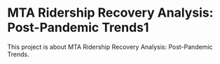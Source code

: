# MTA Ridership Recovery Analysis: Post-Pandemic Trends1
 This project is about MTA Ridership Recovery Analysis: Post-Pandemic Trends.
